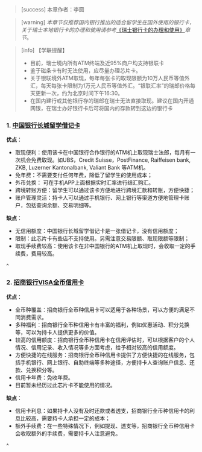 > [success] 本章作者：李圆

> [warning] *本章节仅推荐国内银行推出的适合留学生在国外使用的银行卡，关于瑞士本地银行卡的办理和使用请参考*[《瑞士银行卡的办理和使用》](../living_in_zurich/bank-account_ch.md)*章节*。

> [info] 【学联提醒】
>
> * 目前，瑞士境内所有ATM终端及近95%商户均支持银联卡
> * 鉴于磁条卡有时无法使用，应尽量办理芯片卡。
> * 关于银联境外ATM取现，每年每张卡的取现限额为10万人民币等值外汇，每天每张卡限制为1万元人民币等值外汇。“银联汇率”的瑞郎价格每天更新一次，约为北京时间下午16:30。
> * 在国内建行或其他银行存的瑞郎在瑞士无法直接取现。建议在国内开通网银，在瑞士办好银行卡后可将国内的存款转到这边的银行卡

### **1**. [中国银行长城留学借记卡](https://www.boc.cn/bcservice/bc2/201704/t20170426_9329829.html)

**优点**：

* 取现便利：使用该卡在中国银行合作银行的ATM机上取现瑞士法郎，每月有一次机会免费取现。如UBS，Credit Suisse，PostFinance, Raiffeisen bank, ZKB, Luzerner Kantonalbank, Valiant Bank 等ATM机。
* 免年费：不需要支付任何年费，降低了留学生的使用成本；
* 外币兑换： 可在手机APP上面根据实时汇率进行结汇购汇。
* 跨境转账方便：留学生可以通过该卡方便地进行跨境汇款和转账，方便快捷；
* 账户管理灵活：持卡人可以通过手机银行、网上银行等渠道方便地管理卡账户，包括查询余额、交易明细等。

**缺点**：

* 无信用额度：中国银行长城留学借记卡是一张借记卡，没有信用额度；
* 限制：此芯片卡有些店不支持使用。另需注意交易限额、取现限额等限制；
* 取现手续费较高：使用该卡在非中国银行的ATM机上取现时，会收取一定的手续费，费用较高。

^

### **2**. [招商银行VISA全币信用卡](https://market.cmbchina.com/ccard/quanbika/)

**优点**：

* 全币种覆盖：招商银行全币种信用卡可以适用于各种场景，可以方便的满足不同消费需求。
* 多种福利：招商银行全币种信用卡有丰富的福利，例如优惠活动、积分兑换等，可以为持卡人提供更多的价值。
* 较高的信用额度：招商银行全币种信用卡在信用评估时，可以根据客户的个人情况、信用记录、收入情况等多方面考虑，给予相对较高的信用额度。
* 方便快捷的在线服务：招商银行全币种信用卡提供了方便快捷的在线服务，包括手机银行、网上银行、自助终端等多种途径，方便持卡人查询账户信息、还款、兑换积分等。
* 信用卡年费：免收年费。
* 目前暂未经历过此芯片卡不能使用的情况。

**缺点**：

* 信用卡利息：如果持卡人没有及时还款或者透支，招商银行全币种信用卡的利息比较高，需要持卡人承担一定的成本；
* 额外手续费：在一些特殊情况下，例如提现、透支等，招商银行全币种信用卡会收取额外的手续费，需要持卡人注意避免。

^
